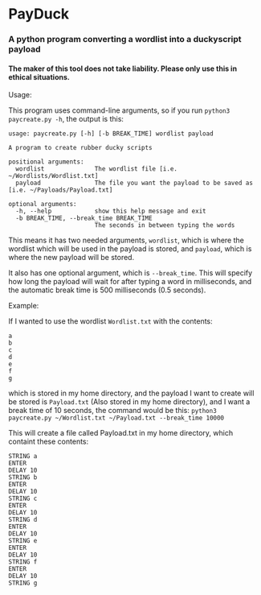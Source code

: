 # PayDuck
### A python program converting a wordlist into a duckyscript payload
#### The maker of this tool does not take liability. Please only use this in ethical situations.

Usage:

This program uses command-line arguments, so if you run ```python3 paycreate.py -h```, the output is this:
```
usage: paycreate.py [-h] [-b BREAK_TIME] wordlist payload

A program to create rubber ducky scripts

positional arguments:
  wordlist              The wordlist file [i.e. ~/Wordlists/Wordlist.txt]
  payload               The file you want the payload to be saved as [i.e. ~/Payloads/Payload.txt]

optional arguments:
  -h, --help            show this help message and exit
  -b BREAK_TIME, --break_time BREAK_TIME
                        The seconds in between typing the words
```

This means it has two needed arguments, ```wordlist```, which is where the wordlist which will be used in the payload is stored, and ```payload```, which is where the new payload will be stored.

It also has one optional argument, which is ```--break_time```. This will specify how long the payload will wait for after typing a word in milliseconds, and the automatic break time is 500 milliseconds (0.5 seconds).

Example:

If I wanted to use the wordlist ```Wordlist.txt``` with the contents:
```
a
b
c
d
e
f
g
```
which is stored in my home directory, and the payload I want to create will be stored is ```Payload.txt``` (Also stored in my home directory), and I want a break time of 10 seconds, the command would be this:
```python3 paycreate.py ~/Wordlist.txt ~/Payload.txt --break_time 10000```

This will create a file called Payload.txt in my home directory, which containt these contents:
```
STRING a
ENTER
DELAY 10
STRING b
ENTER
DELAY 10
STRING c
ENTER
DELAY 10
STRING d
ENTER
DELAY 10
STRING e
ENTER
DELAY 10
STRING f
ENTER
DELAY 10
STRING g
```
